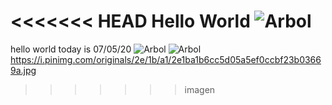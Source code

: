 <<<<<<< HEAD
Hello World
![Arbol](https://dam.ngenespanol.com/wp-content/uploads/2019/06/arbol-mas-alto-del-mundo.png)
=======
hello world
today is 07/05/20
![Arbol](https://dam.ngenespanol.com/wp-content/uploads/2019/06/arbol-mas-alto-del-mundo.png)
![Arbol](https://dam.ngenespanol.com/wp-content/uploads/2019/06/arbol-mas-alto-del-mundo.png)
https://i.pinimg.com/originals/2e/1b/a1/2e1ba1b6cc5d05a5ef0ccbf23b03669a.jpg
>>>>>>> imagen
